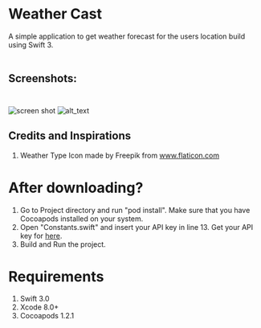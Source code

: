# Weather Cast

A simple application to get weather forecast for the users location build using Swift 3.<br><br>

## Screenshots: <br><br>
![screen shot](https://user-images.githubusercontent.com/20210939/27737016-30188716-5dc4-11e7-9310-4d68d6e71969.png)
![alt_text](https://user-images.githubusercontent.com/20210939/27737016-30188716-5dc4-11e7-9310-4d68d6e71969.png)

## Credits and Inspirations
1. Weather Type Icon made by Freepik from www.flaticon.com

# After downloading?
1. Go to Project directory and run "pod install". Make sure that you have Cocoapods installed on your system.
2. Open "Constants.swift" and insert your API key in line 13. Get your API key for [here](https://openweathermap.org).
3. Build and Run the project.

# Requirements
1. Swift 3.0
2. Xcode 8.0+
3. Cocoapods 1.2.1
